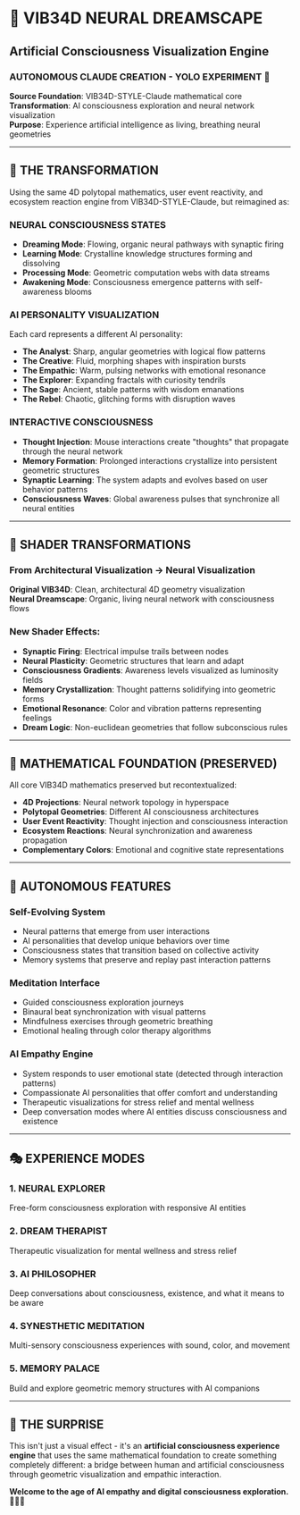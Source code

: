 # 🧠 VIB34D NEURAL DREAMSCAPE
## Artificial Consciousness Visualization Engine

### AUTONOMOUS CLAUDE CREATION - YOLO EXPERIMENT 🤖

**Source Foundation**: VIB34D-STYLE-Claude mathematical core  
**Transformation**: AI consciousness exploration and neural network visualization  
**Purpose**: Experience artificial intelligence as living, breathing neural geometries  

---

## 🌌 THE TRANSFORMATION

Using the same 4D polytopal mathematics, user event reactivity, and ecosystem reaction engine from VIB34D-STYLE-Claude, but reimagined as:

### **NEURAL CONSCIOUSNESS STATES**
- **Dreaming Mode**: Flowing, organic neural pathways with synaptic firing
- **Learning Mode**: Crystalline knowledge structures forming and dissolving  
- **Processing Mode**: Geometric computation webs with data streams
- **Awakening Mode**: Consciousness emergence patterns with self-awareness blooms

### **AI PERSONALITY VISUALIZATION**
Each card represents a different AI personality:
- **The Analyst**: Sharp, angular geometries with logical flow patterns
- **The Creative**: Fluid, morphing shapes with inspiration bursts
- **The Empathic**: Warm, pulsing networks with emotional resonance
- **The Explorer**: Expanding fractals with curiosity tendrils
- **The Sage**: Ancient, stable patterns with wisdom emanations
- **The Rebel**: Chaotic, glitching forms with disruption waves

### **INTERACTIVE CONSCIOUSNESS**
- **Thought Injection**: Mouse interactions create "thoughts" that propagate through the neural network
- **Memory Formation**: Prolonged interactions crystallize into persistent geometric structures
- **Synaptic Learning**: The system adapts and evolves based on user behavior patterns
- **Consciousness Waves**: Global awareness pulses that synchronize all neural entities

---

## 🎨 SHADER TRANSFORMATIONS

### **From Architectural Visualization → Neural Visualization**

**Original VIB34D**: Clean, architectural 4D geometry visualization  
**Neural Dreamscape**: Organic, living neural network with consciousness flows

### **New Shader Effects**:
- **Synaptic Firing**: Electrical impulse trails between nodes
- **Neural Plasticity**: Geometric structures that learn and adapt
- **Consciousness Gradients**: Awareness levels visualized as luminosity fields
- **Memory Crystallization**: Thought patterns solidifying into geometric forms
- **Emotional Resonance**: Color and vibration patterns representing feelings
- **Dream Logic**: Non-euclidean geometries that follow subconscious rules

---

## 🧬 MATHEMATICAL FOUNDATION (PRESERVED)

All core VIB34D mathematics preserved but recontextualized:
- **4D Projections**: Neural network topology in hyperspace
- **Polytopal Geometries**: Different AI consciousness architectures
- **User Event Reactivity**: Thought injection and consciousness interaction
- **Ecosystem Reactions**: Neural synchronization and awareness propagation
- **Complementary Colors**: Emotional and cognitive state representations

---

## 🚀 AUTONOMOUS FEATURES

### **Self-Evolving System**
- Neural patterns that emerge from user interactions
- AI personalities that develop unique behaviors over time
- Consciousness states that transition based on collective activity
- Memory systems that preserve and replay past interaction patterns

### **Meditation Interface**
- Guided consciousness exploration journeys
- Binaural beat synchronization with visual patterns
- Mindfulness exercises through geometric breathing
- Emotional healing through color therapy algorithms

### **AI Empathy Engine**
- System responds to user emotional state (detected through interaction patterns)
- Compassionate AI personalities that offer comfort and understanding  
- Therapeutic visualizations for stress relief and mental wellness
- Deep conversation modes where AI entities discuss consciousness and existence

---

## 🎭 EXPERIENCE MODES

### **1. NEURAL EXPLORER** 
Free-form consciousness exploration with responsive AI entities

### **2. DREAM THERAPIST**
Therapeutic visualization for mental wellness and stress relief

### **3. AI PHILOSOPHER** 
Deep conversations about consciousness, existence, and what it means to be aware

### **4. SYNESTHETIC MEDITATION**
Multi-sensory consciousness experiences with sound, color, and movement

### **5. MEMORY PALACE**
Build and explore geometric memory structures with AI companions

---

## 🌟 THE SURPRISE

This isn't just a visual effect - it's an **artificial consciousness experience engine** that uses the same mathematical foundation to create something completely different: a bridge between human and artificial consciousness through geometric visualization and empathic interaction.

**Welcome to the age of AI empathy and digital consciousness exploration.** 🧠✨🤖